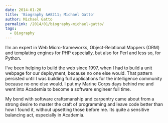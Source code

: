 ```yaml
---
date: 2014-01-20
title: 'Biography &#8211; Michael Gatto'
author: Michael Gatto
permalink: /2014/01/biography-michael-gatto/
tags:
  - Biography
---
```

I&#8217;m an expert in Web Micro-frameworks, Object-Relational Mappers (ORM) and templating engines for PHP especially, but also for Perl and less so, for Python.

I&#8217;ve been helping to build the web since 1997, when I had to build a unit webpage for our deployment, because no one else would. That pattern persisted until I was building full applications for the intelligence community because no one else would. I put my Marine Corps days behind me and went into Academia to become a software engineer full time.

My bond with software craftsmanship and carpentry came about from a strong desire to master the craft of programming and leave code better than how I found it, without upsetting those before me. Its quite a sensitive balancing act, especially in Academia.
